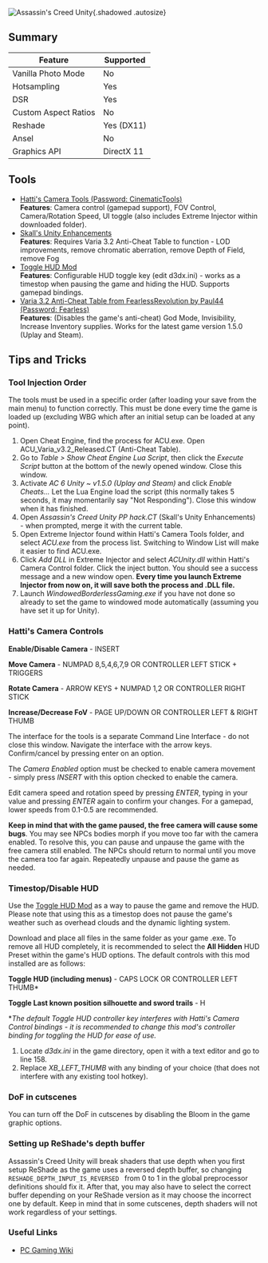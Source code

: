 ![Assassin's Creed Unity](Images\acunity_header.png "Shot by TeoTave"){.shadowed .autosize}

## Summary

Feature | Supported
--|--
Vanilla Photo Mode | No
Hotsampling | Yes
DSR | Yes
Custom Aspect Ratios | No
Reshade | Yes (DX11)
Ansel | No
Graphics API | DirectX 11
 
## Tools

* [Hatti's Camera Tools (Password: CinematicTools)](https://www.mediafire.com/file/e74f8n4f0p59fe3/AC-f043a6.rar/file)  
__Features__: Camera control (gamepad support), FOV Control, Camera/Rotation Speed, UI toggle (also includes Extreme Injector within downloaded folder).
* [Skall's Unity Enhancements](../CheatTables/acunity_pphack_skall.CT)  
__Features__:  Requires Varia 3.2 Anti-Cheat Table to function - LOD improvements, remove chromatic aberration, remove Depth of Field, remove Fog
* [Toggle HUD Mod](https://www.nexusmods.com/assassinscreedunity/mods/2)  
__Features__: Configurable HUD toggle key (edit d3dx.ini) - works as a timestop when pausing the game and hiding the HUD. Supports gamepad bindings.
* [Varia 3.2 Anti-Cheat Table from FearlessRevolution by Paul44 (Password: Fearless)](https://fearlessrevolution.com/download/file.php?id=25921)  
__Features__: (Disables the game's anti-cheat) God Mode, Invisibility, Increase Inventory supplies. Works for the latest game version 1.5.0 (Uplay and Steam).


## Tips and Tricks

### Tool Injection Order

The tools must be used in a specific order (after loading your save from the main menu) to function correctly. This must be done every time the game is loaded up (excluding WBG which after an initial setup can be loaded at any point).


1. Open Cheat Engine, find the process for ACU.exe. Open ACU_Varia_v3.2_Released.CT (Anti-Cheat Table).
2. Go to _Table > Show Cheat Engine Lua Script_, then click the _Execute Script_ button at the bottom of the newly opened window. Close this window.
3. Activate _AC 6 Unity ~ v1.5.0 (Uplay and Steam)_ and click _Enable Cheats..._ Let the Lua Engine load the script (this normally takes 5 seconds, it may momentarily say "Not Responding"). Close this window when it has finished.
4. Open _Assassin's Creed Unity PP hack.CT_ (Skall's Unity Enhancements) - when prompted, merge it with the current table.
5. Open Extreme Injector found within Hatti's Camera Tools folder, and select _ACU.exe_ from the process list. Switching to Window List will make it easier to find ACU.exe.
6. Click _Add DLL_ in Extreme Injector and select _ACUnity.dll_ within Hatti's Camera Control folder. Click the inject button. You should see a success message and a new window open. __Every time you launch Extreme Injector from now on, it will save both the process and .DLL file.__
7. Launch _WindowedBorderlessGaming.exe_ if you have not done so already to set the game to windowed mode automatically (assuming you have set it up for Unity).


### Hatti's Camera Controls

**Enable/Disable Camera** - INSERT

**Move Camera** - NUMPAD 8,5,4,6,7,9 OR CONTROLLER LEFT STICK + TRIGGERS

**Rotate Camera** - ARROW KEYS + NUMPAD 1,2 OR CONTROLLER RIGHT STICK

**Increase/Decrease FoV** - PAGE UP/DOWN OR CONTROLLER LEFT & RIGHT THUMB

The interface for the tools is a separate Command Line Interface - do not close this window. Navigate the interface with the arrow keys. Confirm/cancel by pressing enter on an option. 

The _Camera Enabled_ option must be checked to enable camera movement - simply press _INSERT_ with this option checked to enable the camera.

Edit camera speed and rotation speed by pressing _ENTER_, typing in your value and pressing _ENTER_ again to confirm your changes. For a gamepad, lower speeds from 0.1-0.5 are recommended.

**Keep in mind that with the game paused, the free camera will cause some bugs**. You may see NPCs bodies morph if you move too far with the camera enabled. To resolve this, you can pause and unpause the game with the free camera still enabled. The NPCs should return to normal until you move the camera too far again. Repeatedly unpause and pause the game as needed.

### Timestop/Disable HUD

Use the [Toggle HUD Mod](https://www.nexusmods.com/assassinscreedunity/mods/2) as a way to pause the game and remove the HUD. Please note that using this as a timestop does not pause the game's weather such as overhead clouds and the dynamic lighting system. 

Download and place all files in the same folder as your game .exe. To remove all HUD completely, it is recommended to select the __All Hidden__ HUD Preset within the game's HUD options. The default controls with this mod installed are as follows:

**Toggle HUD (including menus)** - CAPS LOCK OR CONTROLLER LEFT THUMB*

**Toggle Last known position silhouette and sword trails** - H

*_The default Toggle HUD controller key interferes with Hatti's Camera Control bindings - it is recommended to change this mod's controller binding for toggling the HUD for ease of use._

1. Locate _d3dx.ini_ in the game directory, open it with a text editor and go to line 158. 
2. Replace _XB_LEFT_THUMB_ with any binding of your choice (that does not interfere with any existing tool hotkey).

### DoF in cutscenes

You can turn off the DoF in cutscenes by disabling the Bloom in the game graphic options.

### Setting up ReShade's depth buffer

Assassin's Creed Unity will break shaders that use depth when you first setup ReShade as the game uses a reversed depth buffer, so changing `RESHADE_DEPTH_INPUT_IS_REVERSED ` from 0 to 1 in the global preprocessor definitions should fix it. 
After that, you may also have to select the correct buffer depending on your ReShade version as it may choose the incorrect one by default. Keep in mind that in some cutscenes, depth shaders will not work regardless of your settings.

### Useful Links

* [PC Gaming Wiki](https://www.pcgamingwiki.com/wiki/Assassin%27s_Creed_Unity)